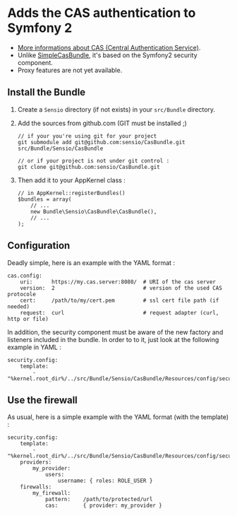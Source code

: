 Adds the CAS authentication to Symfony 2
========================================

-  [More informations about CAS (Central Authentication Service)](http://www.jasig.org/cas).
-  Unlike [SimpleCasBundle](https://github.com/jmikola/SimpleCASBundle), it's based on the Symfony2 security component.
-  Proxy features are not yet available.


Install the Bundle
------------------

1.  Create a `Sensio` directory (if not exists) in your `src/Bundle` directory.

2.  Add the sources from github.com (GIT must be installed ;)

        // if your you're using git for your project
        git submodule add git@github.com:sensio/CasBundle.git src/Bundle/Sensio/CasBundle
        
        // or if your project is not under git control :
        git clone git@github.com:sensio/CasBundle.git
    
3.  Then add it to your AppKernel class :

        // in AppKernel::registerBundles()
        $bundles = array(
            // ...
            new Bundle\Sensio\CasBundle\CasBundle(),
            // ...
        );
    

Configuration
-------------

Deadly simple, here is an example with the YAML format :

    cas.config:
        uri:      https://my.cas.server:8080/  # URI of the cas server
        version:  2                            # version of the used CAS protocole
        cert:     /path/to/my/cert.pem         # ssl cert file path (if needed)
        request:  curl                         # request adapter (curl, http or file)
        
In addition, the security component must be aware of the new factory and listeners included in the bundle.
In order to to it, just look at the following example in YAML :

    security.config:
        template:
            - "%kernel.root_dir%/../src/Bundle/Sensio/CasBundle/Resources/config/security_templates.xml"
        
        
Use the firewall
----------------

As usual, here is a simple example with the YAML format (with the template) :

    security.config:
        template:
            - "%kernel.root_dir%/../src/Bundle/Sensio/CasBundle/Resources/config/security_templates.xml"
        providers:
            my_provider:
                users:
                    username: { roles: ROLE_USER }
        firewalls:
            my_firewall:
                pattern:    /path/to/protected/url
                cas:        { provider: my_provider }

